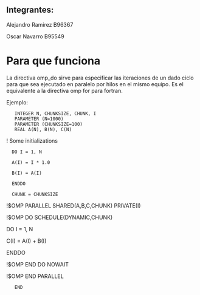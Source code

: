 ## Integrantes:

Alejandro Ramirez B96367

Oscar Navarro   B95549

# Para que funciona

La directiva omp_do sirve para especificar las iteraciones de un dado ciclo para que sea ejecutado en paralelo por hilos en el mismo equipo. Es el equivalente a la directiva omp for para fortran.

Ejemplo:


       INTEGER N, CHUNKSIZE, CHUNK, I
       PARAMETER (N=1000) 
       PARAMETER (CHUNKSIZE=100) 
       REAL A(N), B(N), C(N)

 !     Some initializations
      
      DO I = 1, N
      
      A(I) = I * 1.0
      
      B(I) = A(I)
      
      ENDDO
      
      CHUNK = CHUNKSIZE
        
 !$OMP PARALLEL SHARED(A,B,C,CHUNK) PRIVATE(I)

 !$OMP DO SCHEDULE(DYNAMIC,CHUNK)
 
 DO I = 1, N
 
 C(I) = A(I) + B(I)
 
 ENDDO
 
 !$OMP END DO NOWAIT

 !$OMP END PARALLEL

       END
